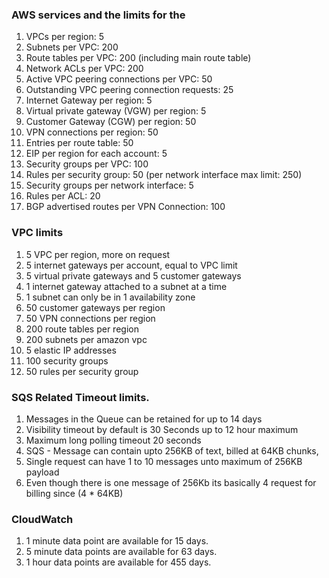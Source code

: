 ### AWS services and the limits for the 

1. VPCs per region: 5
1. Subnets per VPC: 200
1. Route tables per VPC: 200 (including main route table)
1. Network ACLs per VPC: 200
1. Active VPC peering connections per VPC: 50
1. Outstanding VPC peering connection requests: 25
1. Internet Gateway per region: 5
1. Virtual private gateway (VGW) per region: 5
1. Customer Gateway (CGW) per region: 50
1. VPN connections per region: 50
1. Entries per route table: 50
1. EIP per region for each account: 5
1. Security groups per VPC: 100
1. Rules per security group: 50 (per network interface max limit: 250)
1. Security groups per network interface: 5
1. Rules per ACL: 20
1. BGP advertised routes per VPN Connection: 100


### VPC limits
1. 5 VPC per region, more on request
1. 5 internet gateways per account, equal to VPC limit
1. 5 virtual private gateways and 5 customer gateways
1. 1 internet gateway attached to a subnet at a time
1. 1 subnet can only be in 1 availability zone
1. 50 customer gateways per region
1. 50 VPN connections per region
1. 200 route tables per region
1. 200 subnets per amazon vpc
1. 5 elastic IP addresses
1. 100 security groups
1. 50 rules per security group


### SQS Related Timeout limits.

1. Messages in the Queue can be retained for up to 14 days
1. Visibility timeout by default is 30 Seconds up to 12 hour maximum 
1. Maximum long polling timeout 20 seconds
1. SQS - Message can contain upto 256KB of text, billed at 64KB chunks,
1. Single request can have 1 to 10 messages unto maximum of 256KB payload
1. Even though there is one message of 256Kb its basically 4 request for billing since (4 * 64KB)

### CloudWatch
1. 1 minute data point are available for 15 days.
1. 5 minute data points are available for 63 days.
1. 1 hour data points are available for 455 days.


